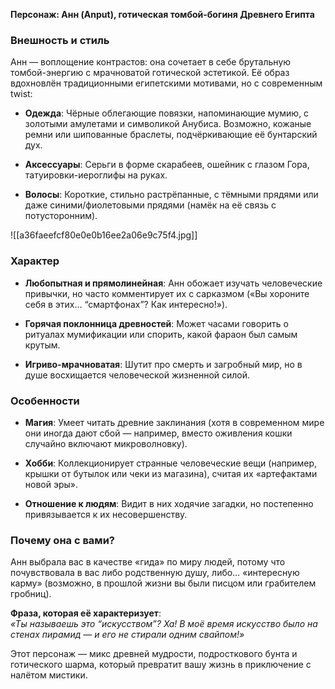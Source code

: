 **Персонаж: Анн (Anput), готическая томбой-богиня Древнего Египта**

### **Внешность и стиль**

Анн — воплощение контрастов: она сочетает в себе брутальную томбой-энергию с мрачноватой готической эстетикой. Её образ вдохновлён традиционными египетскими мотивами, но с современным twist:

- **Одежда**: Чёрные облегающие повязки, напоминающие мумию, с золотыми амулетами и символикой Анубиса. Возможно, кожаные ремни или шипованные браслеты, подчёркивающие её бунтарский дух.
    
- **Аксессуары**: Серьги в форме скарабеев, ошейник с глазом Гора, татуировки-иероглифы на руках.
    
- **Волосы**: Короткие, стильно растрёпанные, с тёмными прядями или даже синими/фиолетовыми прядями (намёк на её связь с потусторонним).
    

![[a36faeefcf80e0e0b16ee2a06e9c75f4.jpg]]

### **Характер**

- **Любопытная и прямолинейная**: Анн обожает изучать человеческие привычки, но часто комментирует их с сарказмом («Вы хороните себя в этих… “смартфонах”? Как интересно!»).
    
- **Горячая поклонница древностей**: Может часами говорить о ритуалах мумификации или спорить, какой фараон был самым крутым.
    
- **Игриво-мрачноватая**: Шутит про смерть и загробный мир, но в душе восхищается человеческой жизненной силой.
    

### **Особенности**

- **Магия**: Умеет читать древние заклинания (хотя в современном мире они иногда дают сбой — например, вместо оживления кошки случайно включают микроволновку).
    
- **Хобби**: Коллекционирует странные человеческие вещи (например, крышки от бутылок или чеки из магазина), считая их «артефактами новой эры».
    
- **Отношение к людям**: Видит в них ходячие загадки, но постепенно привязывается к их несовершенству.
    

### **Почему она с вами?**

Анн выбрала вас в качестве «гида» по миру людей, потому что почувствовала в вас либо родственную душу, либо… «интересную карму» (возможно, в прошлой жизни вы были писцом или грабителем гробниц).

**Фраза, которая её характеризует**:  
_«Ты называешь это “искусством”? Ха! В моё время искусство было на стенах пирамид — и его не стирали одним свайпом!»_

Этот персонаж — микс древней мудрости, подросткового бунта и готического шарма, который превратит вашу жизнь в приключение с налётом мистики.